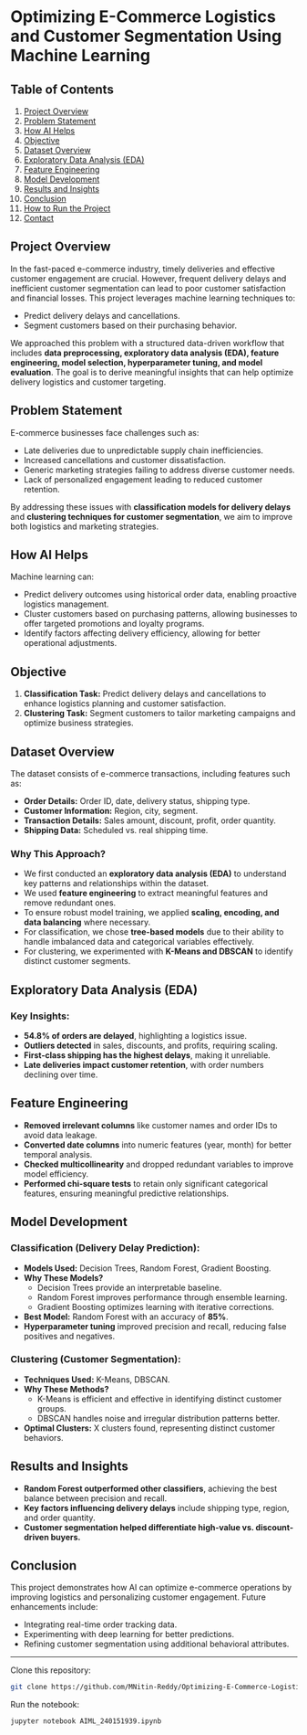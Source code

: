 # Optimizing E-Commerce Logistics and Customer Segmentation Using Machine Learning

## Table of Contents
1. [Project Overview](#project-overview)
2. [Problem Statement](#problem-statement)
3. [How AI Helps](#how-ai-helps)
4. [Objective](#objective)
5. [Dataset Overview](#dataset-overview)
6. [Exploratory Data Analysis (EDA)](#exploratory-data-analysis-eda)
7. [Feature Engineering](#feature-engineering)
8. [Model Development](#model-development)
9. [Results and Insights](#results-and-insights)
10. [Conclusion](#conclusion)
11. [How to Run the Project](#how-to-run-the-project)
12. [Contact](#contact)

## **Project Overview**
In the fast-paced e-commerce industry, timely deliveries and effective customer engagement are crucial. However, frequent delivery delays and inefficient customer segmentation can lead to poor customer satisfaction and financial losses. This project leverages machine learning techniques to:
- Predict delivery delays and cancellations.
- Segment customers based on their purchasing behavior.

We approached this problem with a structured data-driven workflow that includes **data preprocessing, exploratory data analysis (EDA), feature engineering, model selection, hyperparameter tuning, and model evaluation**. The goal is to derive meaningful insights that can help optimize delivery logistics and customer targeting.

## **Problem Statement**
E-commerce businesses face challenges such as:
- Late deliveries due to unpredictable supply chain inefficiencies.
- Increased cancellations and customer dissatisfaction.
- Generic marketing strategies failing to address diverse customer needs.
- Lack of personalized engagement leading to reduced customer retention.

By addressing these issues with **classification models for delivery delays** and **clustering techniques for customer segmentation**, we aim to improve both logistics and marketing strategies.

## **How AI Helps**
Machine learning can:
- Predict delivery outcomes using historical order data, enabling proactive logistics management.
- Cluster customers based on purchasing patterns, allowing businesses to offer targeted promotions and loyalty programs.
- Identify factors affecting delivery efficiency, allowing for better operational adjustments.

## **Objective**
1. **Classification Task:** Predict delivery delays and cancellations to enhance logistics planning and customer satisfaction.
2. **Clustering Task:** Segment customers to tailor marketing campaigns and optimize business strategies.

## **Dataset Overview**
The dataset consists of e-commerce transactions, including features such as:
- **Order Details:** Order ID, date, delivery status, shipping type.
- **Customer Information:** Region, city, segment.
- **Transaction Details:** Sales amount, discount, profit, order quantity.
- **Shipping Data:** Scheduled vs. real shipping time.

### **Why This Approach?**
- We first conducted an **exploratory data analysis (EDA)** to understand key patterns and relationships within the dataset.
- We used **feature engineering** to extract meaningful features and remove redundant ones.
- To ensure robust model training, we applied **scaling, encoding, and data balancing** where necessary.
- For classification, we chose **tree-based models** due to their ability to handle imbalanced data and categorical variables effectively.
- For clustering, we experimented with **K-Means and DBSCAN** to identify distinct customer segments.

## **Exploratory Data Analysis (EDA)**
### **Key Insights:**
- **54.8% of orders are delayed**, highlighting a logistics issue.
- **Outliers detected** in sales, discounts, and profits, requiring scaling.
- **First-class shipping has the highest delays**, making it unreliable.
- **Late deliveries impact customer retention**, with order numbers declining over time.

## **Feature Engineering**
- **Removed irrelevant columns** like customer names and order IDs to avoid data leakage.
- **Converted date columns** into numeric features (year, month) for better temporal analysis.
- **Checked multicollinearity** and dropped redundant variables to improve model efficiency.
- **Performed chi-square tests** to retain only significant categorical features, ensuring meaningful predictive relationships.

## **Model Development**
### **Classification (Delivery Delay Prediction):**
- **Models Used:** Decision Trees, Random Forest, Gradient Boosting.
- **Why These Models?**
  - Decision Trees provide an interpretable baseline.
  - Random Forest improves performance through ensemble learning.
  - Gradient Boosting optimizes learning with iterative corrections.
- **Best Model:** Random Forest with an accuracy of **85%**.
- **Hyperparameter tuning** improved precision and recall, reducing false positives and negatives.

### **Clustering (Customer Segmentation):**
- **Techniques Used:** K-Means, DBSCAN.
- **Why These Methods?**
  - K-Means is efficient and effective in identifying distinct customer groups.
  - DBSCAN handles noise and irregular distribution patterns better.
- **Optimal Clusters:** X clusters found, representing distinct customer behaviors.

## **Results and Insights**
- **Random Forest outperformed other classifiers**, achieving the best balance between precision and recall.
- **Key factors influencing delivery delays** include shipping type, region, and order quantity.
- **Customer segmentation helped differentiate high-value vs. discount-driven buyers.**

## **Conclusion**
This project demonstrates how AI can optimize e-commerce operations by improving logistics and personalizing customer engagement. Future enhancements include:
- Integrating real-time order tracking data.
- Experimenting with deep learning for better predictions.
- Refining customer segmentation using additional behavioral attributes.

---
Clone this repository:
   ```bash
   git clone https://github.com/MNitin-Reddy/Optimizing-E-Commerce-Logistics-and-Customer-Segmentation-Using-Machine-Learning.git
   ```
Run the notebook:
   ```bash
   jupyter notebook AIML_240151939.ipynb
   ```
